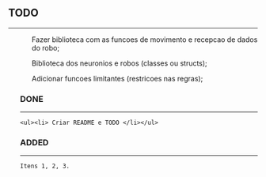 <h2> TODO </h2><hr>
<ul>
	<ol> Fazer biblioteca com as funcoes de movimento e recepcao de dados do robo; </ol>
	<ol> Biblioteca dos neuronios e robos (classes ou structs); </ol>
	<ol> Adicionar funcoes limitantes (restricoes nas regras); </ol>


<h3> DONE </h3><hr>

	<ul><li> Criar README e TODO </li></ul>

<h3> ADDED </h3><hr>

	Itens 1, 2, 3.


